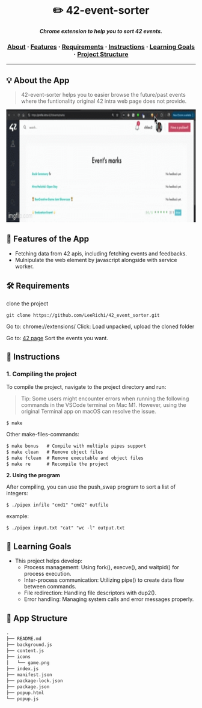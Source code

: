 <h1 align="center">
	✏️ 42-event-sorter
</h1>

<p align="center">
	<b><i>Chrome extension to help you to sort 42 events.</i></b><br>
</p>

<h3 align="center">
		<a href="#-about-the-project">About</a>
		<span> · </span>
		<a href="#-features-of-the-project">Features</a>
		<span> · </span>
		<a href="#-requirements">Requirements</a>
		<span> · </span>
		<a href="#-instructions">Instructions</a>
		<span> · </span>
		<a href="#-learning-goals">Learning Goals</a>
		<span> · </span>
		<a href="#-project-structure">Project Structure</a>
</h3>

---

## 💡 About the App

> 42-event-sorter helps you to easier browse the future/past events where the funtionality original 42 intra web page does not provide.

<img src="images/gifdemo.gif" alt="Demo Screenshot" width="600" height="300">

## 🌟 Features of the App
- Fetching data from 42 apis, including fetching events and feedbacks.
- Mulnipulate the web element by javascript alongside with service worker.

## 🛠️ Requirements

clone the project
```
git clone https://github.com/LeeRichi/42_event_sorter.git
```
Go to: chrome://extensions/
Click: Load unpacked, upload the cloned folder

Go to: [42 page](https://profile.intra.42.fr/events/marks)
Sort the events you want.

## 🔧 Instructions


### 1. Compiling the project

To compile the project, navigate to the project directory and run:<br>
>Tip: Some users might encounter errors when running the following commands in the VSCode terminal on Mac M1. However, using the original Terminal app on macOS can resolve the issue.

```shell
$ make
```

Other make-files-commands:
```shell
$ make bonus   # Compile with multiple pipes support
$ make clean   # Remove object files
$ make fclean  # Remove executable and object files
$ make re      # Recompile the project
```
**2. Using the program**

After compiling, you can use the push_swap program to sort a list of integers:
```
$ ./pipex infile "cmd1" "cmd2" outfile
```
example:
```
$ ./pipex input.txt "cat" "wc -l" output.txt
```

## 🎯 Learning Goals
- This project helps develop:
	- Process management: Using fork(), execve(), and waitpid() for process execution.
	- Inter-process communication: Utilizing pipe() to create data flow between commands.
	- File redirection: Handling file descriptors with dup2().
	- Error handling: Managing system calls and error messages properly.

## 📂 App Structure
```
.
├── README.md
├── background.js
├── content.js
├── icons
│   └── game.png
├── index.js
├── manifest.json
├── package-lock.json
├── package.json
├── popup.html
└── popup.js
```
<!-- ## 📸 screen shot
<img src="images/gifdemo.gif" alt="Demo Screenshot" width="600" height="300"> -->

